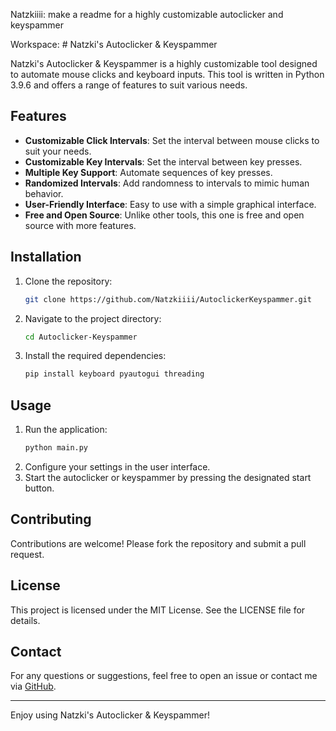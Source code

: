 Natzkiiii: make a readme for a highly customizable autoclicker and keyspammer

Workspace: # Natzki's Autoclicker & Keyspammer

Natzki's Autoclicker & Keyspammer is a highly customizable tool designed to automate mouse clicks and keyboard inputs. This tool is written in Python 3.9.6 and offers a range of features to suit various needs.

## Features

- **Customizable Click Intervals**: Set the interval between mouse clicks to suit your needs.
- **Customizable Key Intervals**: Set the interval between key presses.
- **Multiple Key Support**: Automate sequences of key presses.
- **Randomized Intervals**: Add randomness to intervals to mimic human behavior.
- **User-Friendly Interface**: Easy to use with a simple graphical interface.
- **Free and Open Source**: Unlike other tools, this one is free and open source with more features.

## Installation

1. Clone the repository:
    ```sh
    git clone https://github.com/Natzkiiii/AutoclickerKeyspammer.git
    ```
2. Navigate to the project directory:
    ```sh
    cd Autoclicker-Keyspammer
    ```
3. Install the required dependencies:
    ```sh
    pip install keyboard pyautogui threading
    ```

## Usage

1. Run the application:
    ```sh
    python main.py
    ```
2. Configure your settings in the user interface.
3. Start the autoclicker or keyspammer by pressing the designated start button.

## Contributing

Contributions are welcome! Please fork the repository and submit a pull request.

## License

This project is licensed under the MIT License. See the LICENSE file for details.

## Contact

For any questions or suggestions, feel free to open an issue or contact me via [GitHub](https://github.com/Natzkiiii).

---

Enjoy using Natzki's Autoclicker & Keyspammer!
